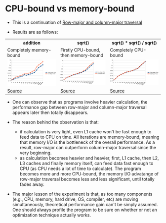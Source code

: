 # CPU-bound vs memory-bound

* This is a continuation of [Row-major and column-major traversal](../3_row-and-column-major-traversal) 

* Results are as follows:

<table>
  <tr>
    <th>addition</th>
    <th>sqrt()</th>
    <th>sqrt() * sqrt() / sqrt()</th>    
  </tr>
  <tr>
    <td>Completely memory-bound</td>
    <td>Firstly CPU-bound, then memory-bound</td>
    <td>Completely CPU-bound</td>
  </tr>
  <tr>
    <td><img src="./assets/1st-results.png" /></td>
    <td><img src="./assets/2nd-results.png" /></td>
    <td><img src="./assets/3rd-results.png" /></td>
  </tr>
  <tr>
    <td><a href="./assets/1st-results.csv">Source</a></td>
    <td><a href="./assets/2nd-results.csv">Source</a></td>
    <td><a href="./assets/3rd-results.csv">Source</a></td>
  </tr>
</table>

* One can observe that as programs involve heavier calculation, the performance gap between 
row-major and column-major traversal appears later then totally disappears.

* The reason behind the observation is that:
  * if calculation is very light, even L1 cache won't be fast enough to feed data to CPU on time. All iterations are
  memory-bound, meaning that memory I/O is the bottleneck of the overall performance. As a result, row-major
  can outperform column-major traversal since the very beginning.
  * as calculation becomes heavier and heavier, first, L1 cache, then L2, L3 caches and finally memory itself, can
  feed data fast enough to CPU (as CPU needs a lot of time to calculate). The program becomes more and more
  CPU-bound, the memory I/O advatange of row-major traversal becomes less and less significant, until totally fades away.


* The major lesson of the experiment is that, as too many components (e.g., CPU, memory, hard drive, OS, compiler, etc)
are moving simultaneously, theoretical performance gain can't be simply assumed. One should always profile the
program to be sure on whether or not an optimization technique actually works.